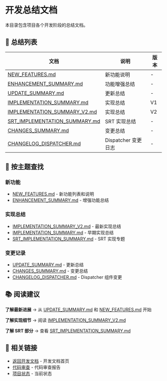 # 开发总结文档

本目录包含项目各个开发阶段的总结文档。

## 📝 总结列表

| 文档 | 说明 | 版本 |
|------|------|------|
| [NEW_FEATURES.md](NEW_FEATURES.md) | 新功能说明 | - |
| [ENHANCEMENT_SUMMARY.md](ENHANCEMENT_SUMMARY.md) | 功能增强总结 | - |
| [UPDATE_SUMMARY.md](UPDATE_SUMMARY.md) | 更新总结 | - |
| [IMPLEMENTATION_SUMMARY.md](IMPLEMENTATION_SUMMARY.md) | 实现总结 | V1 |
| [IMPLEMENTATION_SUMMARY_V2.md](IMPLEMENTATION_SUMMARY_V2.md) | 实现总结 | V2 |
| [SRT_IMPLEMENTATION_SUMMARY.md](SRT_IMPLEMENTATION_SUMMARY.md) | SRT 实现总结 | - |
| [CHANGES_SUMMARY.md](CHANGES_SUMMARY.md) | 变更总结 | - |
| [CHANGELOG_DISPATCHER.md](CHANGELOG_DISPATCHER.md) | Dispatcher 变更日志 | - |

## 🎯 按主题查找

### 新功能
- [NEW_FEATURES.md](NEW_FEATURES.md) - 新功能列表和说明
- [ENHANCEMENT_SUMMARY.md](ENHANCEMENT_SUMMARY.md) - 增强功能总结

### 实现总结
- [IMPLEMENTATION_SUMMARY_V2.md](IMPLEMENTATION_SUMMARY_V2.md) - 最新实现总结
- [IMPLEMENTATION_SUMMARY.md](IMPLEMENTATION_SUMMARY.md) - 早期实现总结
- [SRT_IMPLEMENTATION_SUMMARY.md](SRT_IMPLEMENTATION_SUMMARY.md) - SRT 实现专题

### 变更记录
- [UPDATE_SUMMARY.md](UPDATE_SUMMARY.md) - 更新总结
- [CHANGES_SUMMARY.md](CHANGES_SUMMARY.md) - 变更总结
- [CHANGELOG_DISPATCHER.md](CHANGELOG_DISPATCHER.md) - Dispatcher 组件变更

## 📚 阅读建议

**了解最新进展**
→ 从 [UPDATE_SUMMARY.md](UPDATE_SUMMARY.md) 和 [NEW_FEATURES.md](NEW_FEATURES.md) 开始

**了解实现细节**
→ 阅读 [IMPLEMENTATION_SUMMARY_V2.md](IMPLEMENTATION_SUMMARY_V2.md)

**了解 SRT 部分**
→ 查看 [SRT_IMPLEMENTATION_SUMMARY.md](SRT_IMPLEMENTATION_SUMMARY.md)

## 🔗 相关链接

- [返回开发文档](../) - 开发文档首页
- [代码审查](../code-reviews/) - 代码审查报告
- [项目状态](../PROJECT_STATUS.md) - 当前状态

